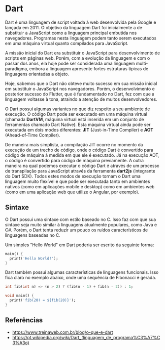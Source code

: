 # Dart

Dart é uma linguagem de script voltada à web desenvolvida pela Google e lançada em 2011. O objetivo da linguagem Dart foi inicialmente a de substituir a JavaScript como a linguagem principal embutida nos navegadores. Programas nesta linguagem podem tanto serem executados em uma máquina virtual quanto compilados para JavaScript.

A missão inicial do Dart era substituir o JavaScript para desenvolvimento de scripts em páginas web. Porém, com a evolução da linguagem e com o passar dos anos, ela hoje pode ser considerada uma linguagem multi-paradigma, embora a linguagem apresente fortes estruturas típicas de linguagens orientadas a objeto.

Hoje, sabemos que o Dart não obteve muito sucesso em sua missão inicial em substituir o JavaScript nos navegadores. Porém, o desenvolvimento e posterior sucesso do Flutter, que é fundamentado no Dart, fez com que a linguagem voltasse à tona, atraindo a atenção de muitos desenvolvedores.

O Dart possui algumas variantes no que diz respeito a seu ambiente de execução. O código Dart pode ser executado em uma máquina virtual (chamada **DartVM**, máquina virtual está inserida em um conjunto de ferramentas chamado Dart Native). Esta máquina virtual ainda pode ser executada em dois modos diferentes: **JIT** (Just-in-Time Compiler) e **AOT** (Ahead-of-Time Compiler).

De maneira mais simplista, a compilação JIT ocorre no momento da execução de um trecho de código, onde o código Dart é convertido para código de máquina à medida em que ele é executado. Já na execução AOT, o código é convertido para código de máquina previamente. A outra maneira na qual podemos executar o código Dart é através de um processo de transpilação para JavaScript através da ferramenta **dart2js** (integrante do Dart SDK). Todos estes modos de execução tornam o Dart uma linguagem muito flexível e que pode ser executada tanto em ambientes nativos (como em aplicações mobile e desktop) como em ambientes web (como em uma aplicação web que utilize o Angular, por exemplo).

## Sintaxe

O Dart possui uma sintaxe com estilo baseado no C. Isso faz com que sua sintaxe seja muito similar à linguagens atualmente populares, como Java e C#. Porém, o Dart tenta reduzir um pouco os ruídos característicos de linguagens baseadas no C.

Um simples "Hello World" em Dart poderia ser escrito da seguinte forma:

```dart
main() {
  print('Hello World!');
}
```

Dart também possui algumas características de linguagens funcionais. Isso fica claro no exemplo abaixo, onde uma sequência de Fibonacci é gerada.

```dart
int fib(int n) => (n > 2) ? (fib(n - 1) + fib(n - 2)) : 1;

void main() {
  print('fib(20) = ${fib(20)}');
}
```

## Referências

- <https://www.treinaweb.com.br/blog/o-que-e-dart>
- <https://pt.wikipedia.org/wiki/Dart_(linguagem_de_programa%C3%A7%C3%A3o)>
